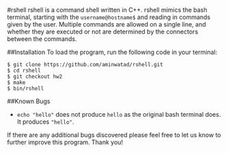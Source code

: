 #rshell
rshell is a command shell written in C++. rshell mimics the bash terminal, starting with the `username@hostname$` and reading in commands given by the user. Multiple commands are allowed on a single line, and whether they are executed or not are determined by the connectors between the commands. 

##Installation
To load the program, run the following code in your terminal:

```
$ git clone https://github.com/aminwatad/rshell.git
$ cd rshell
$ git checkout hw2
$ make
$ bin/rshell
```

##Known Bugs

* `echo "hello"` does not produce `hello` as the original bash terminal does. It produces `"hello"`.


If there are any additional bugs discovered please feel free to let us know to further improve this program. Thank you!
